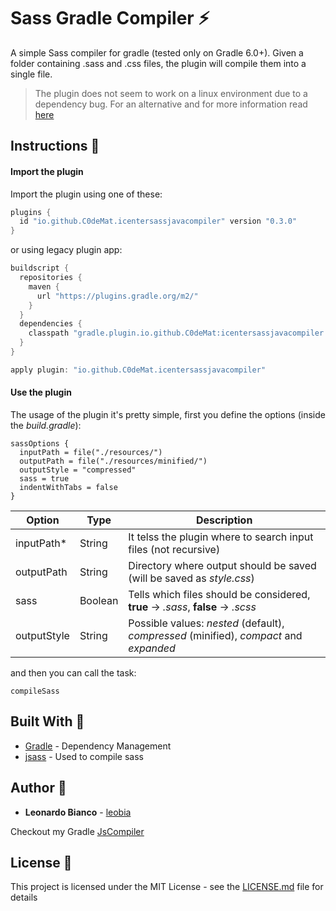 


# Sass Gradle Compiler :zap:

A simple Sass compiler for gradle (tested only on Gradle 6.0+). Given a folder containing .sass and .css files, the plugin will compile them into a single file. 

> The plugin does not seem to work on a linux environment due to a dependency bug. For an alternative and for more information read [here](https://github.com/leobia/SassGradleCompiler/issues/1#issuecomment-1106609529)

## Instructions :pencil:

#### Import the plugin
Import the plugin using one of these:
```groovy
plugins {
  id "io.github.C0deMat.icentersassjavacompiler" version "0.3.0"
}
```

or using legacy plugin app:
```groovy
buildscript {
  repositories {
    maven {
      url "https://plugins.gradle.org/m2/"
    }
  }
  dependencies {
    classpath "gradle.plugin.io.github.C0deMat:icentersassjavacompiler:0.3.0"
  }
}

apply plugin: "io.github.C0deMat.icentersassjavacompiler"
```

#### Use the plugin
The usage of the plugin it's pretty simple, first you define the options (inside the *build.gradle*):

    sassOptions {  
      inputPath = file("./resources/")   
      outputPath = file("./resources/minified/")
      outputStyle = "compressed"  
      sass = true
      indentWithTabs = false
    }


|Option       |Type     |Description                                                             |
|-------------|---------|------------------------------------------------------------------------|
|inputPath*   |String   |It telss the plugin where to search input files (not recursive)         |
|outputPath   |String   |Directory where output should be saved (will be saved as *style.css*)   |
|sass         |Boolean  |Tells which files should be considered, **true** -> *.sass*, **false** -> *.scss*       |
|outputStyle  |String   |Possible values: *nested* (default), *compressed* (minified), *compact* and *expanded*    |

and then you can call the task:

    compileSass


## Built With :hammer:

* [Gradle](https://gradle.org/) - Dependency Management
* [jsass](https://jsass.readthedocs.io/en/latest/) - Used to compile sass

## Author :boy:

* **Leonardo Bianco** - [leobia](https://github.com/leobia)

Checkout my Gradle [JsCompiler](https://github.com/leobia/JsGradleCompiler) 

## License :page_facing_up:

This project is licensed under the MIT License - see the [LICENSE.md](LICENSE) file for details

